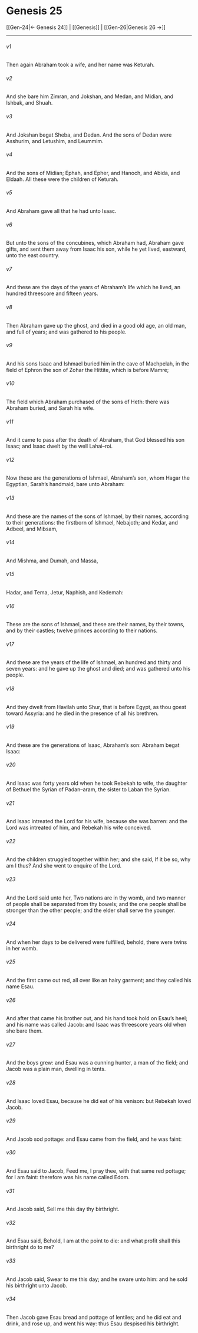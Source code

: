 # Genesis 25

[[Gen-24|← Genesis 24]] | [[Genesis]] | [[Gen-26|Genesis 26 →]]
***

###### v1
Then again Abraham took a wife, and her name was Keturah.
###### v2
And she bare him Zimran, and Jokshan, and Medan, and Midian, and Ishbak, and Shuah.
###### v3
And Jokshan begat Sheba, and Dedan. And the sons of Dedan were Asshurim, and Letushim, and Leummim.
###### v4
And the sons of Midian; Ephah, and Epher, and Hanoch, and Abida, and Eldaah. All these were the children of Keturah.
###### v5
And Abraham gave all that he had unto Isaac.
###### v6
But unto the sons of the concubines, which Abraham had, Abraham gave gifts, and sent them away from Isaac his son, while he yet lived, eastward, unto the east country.
###### v7
And these are the days of the years of Abraham’s life which he lived, an hundred threescore and fifteen years.
###### v8
Then Abraham gave up the ghost, and died in a good old age, an old man, and full of years; and was gathered to his people.
###### v9
And his sons Isaac and Ishmael buried him in the cave of Machpelah, in the field of Ephron the son of Zohar the Hittite, which is before Mamre;
###### v10
The field which Abraham purchased of the sons of Heth: there was Abraham buried, and Sarah his wife.
###### v11
And it came to pass after the death of Abraham, that God blessed his son Isaac; and Isaac dwelt by the well Lahai–roi.
###### v12
Now these are the generations of Ishmael, Abraham’s son, whom Hagar the Egyptian, Sarah’s handmaid, bare unto Abraham:
###### v13
And these are the names of the sons of Ishmael, by their names, according to their generations: the firstborn of Ishmael, Nebajoth; and Kedar, and Adbeel, and Mibsam,
###### v14
And Mishma, and Dumah, and Massa,
###### v15
Hadar, and Tema, Jetur, Naphish, and Kedemah:
###### v16
These are the sons of Ishmael, and these are their names, by their towns, and by their castles; twelve princes according to their nations.
###### v17
And these are the years of the life of Ishmael, an hundred and thirty and seven years: and he gave up the ghost and died; and was gathered unto his people.
###### v18
And they dwelt from Havilah unto Shur, that is before Egypt, as thou goest toward Assyria: and he died in the presence of all his brethren.
###### v19
And these are the generations of Isaac, Abraham’s son: Abraham begat Isaac:
###### v20
And Isaac was forty years old when he took Rebekah to wife, the daughter of Bethuel the Syrian of Padan–aram, the sister to Laban the Syrian.
###### v21
And Isaac intreated the Lord for his wife, because she was barren: and the Lord was intreated of him, and Rebekah his wife conceived.
###### v22
And the children struggled together within her; and she said, If it be so, why am I thus? And she went to enquire of the Lord.
###### v23
And the Lord said unto her, Two nations are in thy womb, and two manner of people shall be separated from thy bowels; and the one people shall be stronger than the other people; and the elder shall serve the younger.
###### v24
And when her days to be delivered were fulfilled, behold, there were twins in her womb.
###### v25
And the first came out red, all over like an hairy garment; and they called his name Esau.
###### v26
And after that came his brother out, and his hand took hold on Esau’s heel; and his name was called Jacob: and Isaac was threescore years old when she bare them.
###### v27
And the boys grew: and Esau was a cunning hunter, a man of the field; and Jacob was a plain man, dwelling in tents.
###### v28
And Isaac loved Esau, because he did eat of his venison: but Rebekah loved Jacob.
###### v29
And Jacob sod pottage: and Esau came from the field, and he was faint:
###### v30
And Esau said to Jacob, Feed me, I pray thee, with that same red pottage; for I am faint: therefore was his name called Edom.
###### v31
And Jacob said, Sell me this day thy birthright.
###### v32
And Esau said, Behold, I am at the point to die: and what profit shall this birthright do to me?
###### v33
And Jacob said, Swear to me this day; and he sware unto him: and he sold his birthright unto Jacob.
###### v34
Then Jacob gave Esau bread and pottage of lentiles; and he did eat and drink, and rose up, and went his way: thus Esau despised his birthright. 
